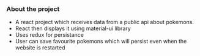 ### About the project

- A react project which receives data from a public api about pokemons.
- React then displays it using material-ui library
- Uses redux for persistance
- User can save favourite pokemons which will persist even when the website is restarted
